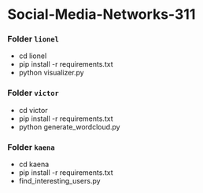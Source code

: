 # Social-Media-Networks-311
 
<h3>Folder <code>lionel</code></h3>
<ul>
    <li>cd lionel</li>
    <li>pip install -r requirements.txt</li>
    <li>python visualizer.py</li>
</ul>
<h3>Folder <code>victor</code></h3>
<ul>
    <li>cd victor</li>
    <li>pip install -r requirements.txt</li>
    <li>python generate_wordcloud.py</li>
</ul>
<h3>Folder <code>kaena</code></h3>
<ul>
    <li>cd kaena</li>
    <li>pip install -r requirements.txt</li>
    <li>find_interesting_users.py</li>
</ul>
